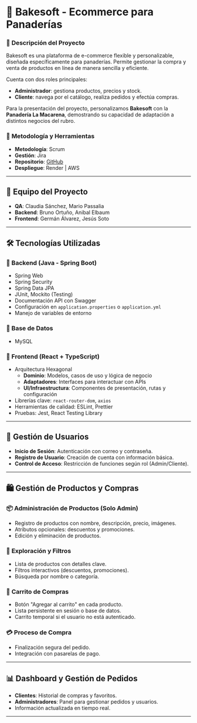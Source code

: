 

# 🥖 Bakesoft - Ecommerce para Panaderías

### 📌 **Descripción del Proyecto**  
Bakesoft es una plataforma de e-commerce flexible y personalizable, diseñada específicamente para panaderías. Permite gestionar la compra y venta de productos en línea de manera sencilla y eficiente.

Cuenta con dos roles principales:  
- **Administrador**: gestiona productos, precios y stock.  
- **Cliente**: navega por el catálogo, realiza pedidos y efectúa compras.

Para la presentación del proyecto, personalizamos **Bakesoft** con la **Panadería La Macarena**, demostrando su capacidad de adaptación a distintos negocios del rubro.

### 🚀 **Metodología y Herramientas**
- **Metodología**: Scrum  
- **Gestión**: Jira  
- **Repositorio**: [GitHub](#)  
- **Despliegue**: Render | AWS  

---

## 👥 **Equipo del Proyecto**
- **QA**: Claudia Sánchez, Mario Passalia  
- **Backend**: Bruno Ortuño, Anibal Elbaum  
- **Frontend**: Germán Álvarez, Jesús Soto  

---

## 🛠️ **Tecnologías Utilizadas**
### 🔹 Backend (Java - Spring Boot)  
- Spring Web  
- Spring Security  
- Spring Data JPA  
- JUnit, Mockito (Testing)  
- Documentación API con Swagger  
- Configuración en `application.properties` o `application.yml`  
- Manejo de variables de entorno  

### 🔹 Base de Datos  
- MySQL  

### 🔹 Frontend (React + TypeScript)  
- Arquitectura Hexagonal  
  - **Dominio**: Modelos, casos de uso y lógica de negocio  
  - **Adaptadores**: Interfaces para interactuar con APIs  
  - **UI/Infraestructura**: Componentes de presentación, rutas y configuración  
- Librerías clave: `react-router-dom`, `axios`  
- Herramientas de calidad: ESLint, Prettier  
- Pruebas: Jest, React Testing Library  

---

## 🔑 **Gestión de Usuarios**
- **Inicio de Sesión**: Autenticación con correo y contraseña.  
- **Registro de Usuario**: Creación de cuenta con información básica.  
- **Control de Acceso**: Restricción de funciones según rol (Admin/Cliente).  

---

## 🛍️ **Gestión de Productos y Compras**
### 📦 **Administración de Productos (Solo Admin)**
- Registro de productos con nombre, descripción, precio, imágenes.  
- Atributos opcionales: descuentos y promociones.  
- Edición y eliminación de productos.  

### 🔎 **Exploración y Filtros**
- Lista de productos con detalles clave.  
- Filtros interactivos (descuentos, promociones).  
- Búsqueda por nombre o categoría.  

### 🛒 **Carrito de Compras**
- Botón "Agregar al carrito" en cada producto.  
- Lista persistente en sesión o base de datos.  
- Carrito temporal si el usuario no está autenticado.  

### 💳 **Proceso de Compra**
- Finalización segura del pedido.  
- Integración con pasarelas de pago.  

---

## 📊 **Dashboard y Gestión de Pedidos**
- **Clientes**: Historial de compras y favoritos.  
- **Administradores**: Panel para gestionar pedidos y usuarios.  
- Información actualizada en tiempo real.  

---
